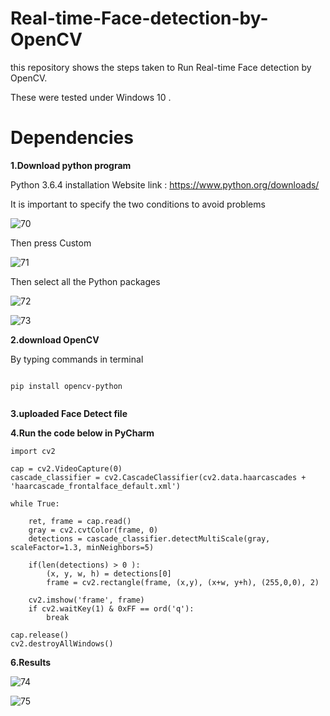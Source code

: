 # Real-time-Face-detection-by-OpenCV
this repository shows the steps taken to Run Real-time Face detection by OpenCV.

These were tested under Windows 10 .

# Dependencies

**1.Download python program**

Python 3.6.4 installation Website link : https://www.python.org/downloads/ 

It is important to specify the two conditions to avoid problems


![70](https://user-images.githubusercontent.com/86648269/128063092-5f536844-7a8a-47fd-bd12-16458630b560.png)


Then  press Custom

![71](https://user-images.githubusercontent.com/86648269/128063115-19526ca3-8ae2-485f-9d43-0825ad5cdf70.png)

Then select all the Python packages

![72](https://user-images.githubusercontent.com/86648269/128063139-e1ce9365-a5c4-4ed6-beb2-b08056f1b96f.png)

![73](https://user-images.githubusercontent.com/86648269/128063301-654351a9-5543-400e-8fac-8ac000f7ad13.png)


**2.download OpenCV**

By typing commands in terminal

```

pip install opencv-python


```

**3.uploaded Face Detect file**


**4.Run the code below in PyCharm**

```
import cv2

cap = cv2.VideoCapture(0)
cascade_classifier = cv2.CascadeClassifier(cv2.data.haarcascades + 'haarcascade_frontalface_default.xml')

while True:

    ret, frame = cap.read()
    gray = cv2.cvtColor(frame, 0)
    detections = cascade_classifier.detectMultiScale(gray, scaleFactor=1.3, minNeighbors=5)

    if(len(detections) > 0 ):
        (x, y, w, h) = detections[0]
        frame = cv2.rectangle(frame, (x,y), (x+w, y+h), (255,0,0), 2)

    cv2.imshow('frame', frame)
    if cv2.waitKey(1) & 0xFF == ord('q'):
        break

cap.release()
cv2.destroyAllWindows()

```


  **6.Results** 
  
  ![74](https://user-images.githubusercontent.com/86648269/128072430-b770934f-8faf-4118-90bc-a86a24a5e925.png)


![75](https://user-images.githubusercontent.com/86648269/128072439-4aabf16e-4e8c-4a8d-adc8-51d52868f1b4.png)



